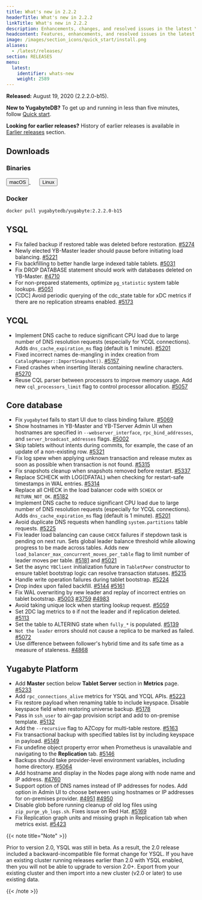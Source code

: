 ```yaml
---
title: What's new in 2.2.2
headerTitle: What's new in 2.2.2
linkTitle: What's new in 2.2.2
description: Enhancements, changes, and resolved issues in the latest YugabyteDB release.
headcontent: Features, enhancements, and resolved issues in the latest release.
image: /images/section_icons/quick_start/install.png
aliases:
  - /latest/releases/
section: RELEASES
menu:
  latest:
    identifier: whats-new
    weight: 2589 
---
```


**Released:** August 19, 2020 (2.2.2.0-b15).

**New to YugabyteDB?** To get up and running in less than five minutes, follow [Quick start](../../quick-start/).

**Looking for earlier releases?** History of earlier releases is available in [Earlier releases](../earlier-releases/) section.  

## Downloads

### Binaries

<a class="download-binary-link" href="https://downloads.yugabyte.com/yugabyte-2.2.2.0-darwin.tar.gz">
  <button>
    <i class="fab fa-apple"></i><span class="download-text">macOS</span>
  </button>
</a>
&nbsp; &nbsp; &nbsp;
<a class="download-binary-link" href="https://downloads.yugabyte.com/yugabyte-2.2.2.0-linux.tar.gz">
  <button>
    <i class="fab fa-linux"></i><span class="download-text">Linux</span>
  </button>
</a>
<br />

### Docker

```sh
docker pull yugabytedb/yugabyte:2.2.2.0-b15
```

## YSQL

- Fix failed backup if restored table was deleted before restoration. [#5274](https://github.com/yugabyte/yugabyte-db/issues/5274)
- Newly elected YB-Master leader should pause before initiating load balancing. [#5221](https://github.com/yugabyte/yugabyte-db/issues/5221)
- Fix backfilling to better handle large indexed table tablets. [#5031](https://github.com/yugabyte/yugabyte-db/issues/5031)
- Fix DROP DATABASE statement should work with databases deleted on YB-Master. [#4710](https://github.com/yugabyte/yugabyte-db/issues/4710)
- For non-prepared statements, optimize `pg_statistic` system table lookups. [#5051](https://github.com/yugabyte/yugabyte-db/issues/5051)
- [CDC] Avoid periodic querying of the cdc_state table for xDC metrics if there are no replication streams enabled. [#5173](https://github.com/yugabyte/yugabyte-db/issues/5173)

## YCQL

- Implement DNS cache to reduce significant CPU load due to large number of DNS resolution requests (especially for YCQL connections). Adds `dns_cache_expiration_ms` flag (default is 1 minute). [#5201](https://github.com/yugabyte/yugabyte-db/issues/5201)
- Fixed incorrect names de-mangling in index creation from `CatalogManager::ImportSnapshot()`. [#5157](https://github.com/yugabyte/yugabyte-db/issues/5157)
- Fixed crashes when inserting literals containing newline characters. [#5270](https://github.com/yugabyte/yugabyte-db/issues/5270)
- Reuse CQL parser between processors to improve memory usage. Add new `cql_processors_limit` flag to control processor allocation. [#5057](https://github.com/yugabyte/yugabyte-db/issues/5057)

## Core database

- Fix `yugabyted` fails to start UI due to class binding failure. [#5069](https://github.com/yugabyte/yugabyte-db/issues/5069)
- Show hostnames in YB-Master and YB-TServer Admin UI when hostnames are specified in `--webserver_interface`, `rpc_bind_addresses`, and `server_broadcast_addresses` flags. [#5002](https://github.com/yugabyte/yugabyte-db/issues/5002)
- Skip tablets without intents during commits, for example, the case of an update of a non-existing row. [#5321](https://github.com/yugabyte/yugabyte-db/issues/5321)
- Fix log spew when applying unknown transaction and release mutex as soon as possible when transaction is not found. [#5315](https://github.com/yugabyte/yugabyte-db/issues/5315)
- Fix snapshots cleanup when snapshots removed before restart. [#5337](https://github.com/yugabyte/yugabyte-db/issues/5337)
- Replace SCHECK with LOG(DFATAL) when checking for restart-safe timestamps in WAL entries. [#5314](https://github.com/yugabyte/yugabyte-db/issues/5314)
- Replace all CHECK in the load balancer code with `SCHECK` or `RETURN_NOT_OK`. [#5182](https://github.com/yugabyte/yugabyte-db/issues/5182)
- Implement DNS cache to reduce significant CPU load due to large number of DNS resolution requests (especially for YCQL connections). Adds `dns_cache_expiration_ms` flag (default is 1 minute). [#5201](https://github.com/yugabyte/yugabyte-db/issues/5201)
- Avoid duplicate DNS requests when handling `system.partitions` table requests. [#5225](https://github.com/yugabyte/yugabyte-db/issues/5225)
- Fix leader load balancing can cause `CHECK` failures if stepdown task is pending on next run. Sets global leader balance threshold while allowing progress to be made across tables. Adds new `load_balancer_max_concurrent_moves_per_table` flag to limit number of leader moves per table. [#5181](https://github.com/yugabyte/yugabyte-db/issues/5181) and [#5021](https://github.com/yugabyte/yugabyte-db/issues/5021)
- Set the async `YBClient` initialization future in `TabletPeer` constructor to ensure tablet bootstrap logic can resolve transaction statuses. [#5215](https://github.com/yugabyte/yugabyte-db/issues/5215)
- Handle write operation failures during tablet bootstrap. [#5224](https://github.com/yugabyte/yugabyte-db/issues/5224)
- Drop index upon failed backfill. [#5144](https://github.com/yugabyte/yugabyte-db/issues/5144)  [#5161](https://github.com/yugabyte/yugabyte-db/issues/5161)
- Fix WAL overwriting by new leader and replay of incorrect entries on tablet bootstrap. [#5003](https://github.com/yugabyte/yugabyte-db/issues/5003) [#3759](https://github.com/yugabyte/yugabyte-db/issues/3759) [#4983](https://github.com/yugabyte/yugabyte-db/issues/4983)
- Avoid taking unique lock when starting lookup request. [#5059](https://github.com/yugabyte/yugabyte-db/issues/5059)
- Set 2DC lag metrics to `0` if not the leader and if replication deleted. [#5113](https://github.com/yugabyte/yugabyte-db/issues/5113)
- Set the table to ALTERING state when `fully_*` is populated. [#5139](https://github.com/yugabyte/yugabyte-db/issues/5139)
- `Not the leader` errors should not cause a replica to be marked as failed. [#5072](https://github.com/yugabyte/yugabyte-db/issues/5072)
- Use difference between follower's hybrid time and its safe time as a measure of staleness. [#4868](https://github.com/yugabyte/yugabyte-db/issues/4868)

## Yugabyte Platform

- Add **Master** section below **Tablet Server** section in **Metrics** page. [#5233](https://github.com/yugabyte/yugabyte-db/issues/5233)
- Add `rpc_connections_alive` metrics for YSQL and YCQL APIs. [#5223](https://github.com/yugabyte/yugabyte-db/issues/5223)
- Fix restore payload when renaming table to include keyspace. Disable keyspace field when restoring universe backup. [#5178](https://github.com/yugabyte/yugabyte-db/issues/5178)
- Pass in `ssh_user` to air-gap provision script and add to on-premise template. [#5132](https://github.com/yugabyte/yugabyte-db/issues/5132)
- Add the `--recursive` flag to AZCopy for multi-table restore. [#5163](https://github.com/yugabyte/yugabyte-db/issues/5163)
- Fix transactional backup with specified tables list by including keyspace in payload. [#5149](https://github.com/yugabyte/yugabyte-db/issues/5149)
- Fix undefine object property error when Prometheus is unavailable and navigating to the **Replication** tab. [#5146](https://github.com/yugabyte/yugabyte-db/issues/5146)
- Backups should take provider-level environment variables, including home directory. [#5064](https://github.com/yugabyte/yugabyte-db/issues/5064)
- Add hostname and display in the Nodes page along with node name and IP address. [#4760](https://github.com/yugabyte/yugabyte-db/issues/4760)
- Support option of DNS names instead of IP addresses for nodes. Add option in Admin UI to choose between using hostnames or IP addresses for on-premises provider. [#4951](https://github.com/yugabyte/yugabyte-db/issues/4951) [#4950](https://github.com/yugabyte/yugabyte-db/issues/4950)
- Disable glob before running cleanup of old log files using `zip_purge_yb_logs.sh`. Fixes issue on Red Hat. [#5169](https://github.com/yugabyte/yugabyte-db/issues/5169)
- Fix Replication graph units and missing graph in Replication tab when metrics exist. [#5423](https://github.com/yugabyte/yugabyte-db/issues/3820)

{{< note title="Note" >}}

Prior to version 2.0, YSQL was still in beta. As a result, the 2.0 release included a backward-incompatible file format change for YSQL. If you have an existing cluster running releases earlier than 2.0 with YSQL enabled, then you will not be able to upgrade to version 2.0+. Export from your existing cluster and then import into a new cluster (v2.0 or later) to use existing data.

{{< /note >}}
